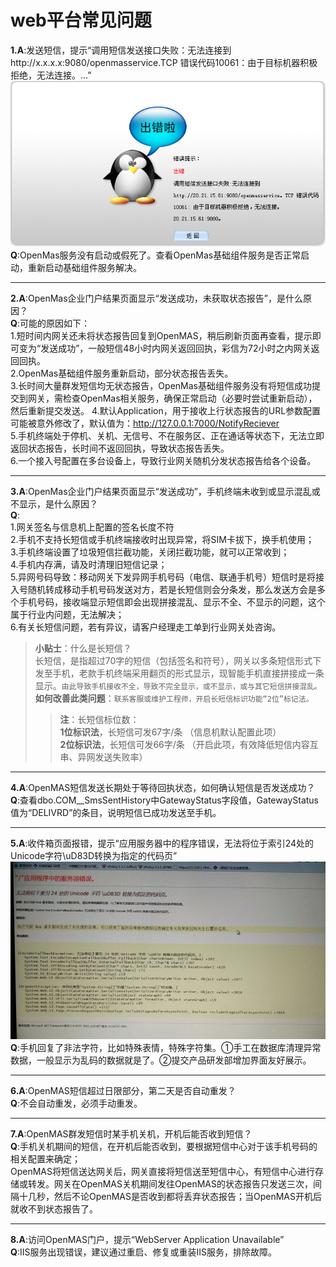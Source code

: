 # web平台常见问题

**1.A**:发送短信，提示“调用短信发送接口失败：无法连接到http://x.x.x.x:9080/openmasservice.TCP 错误代码10061：由于目标机器积极拒绝，无法连接。...”   
<img src="../images/Page exception/SendSmsError16001.png" alt="图片被外星人掠走了┌(。Д。)┐" title="TCP 错误代码10061">  
**Q**:OpenMas服务没有启动或假死了。查看OpenMas基础组件服务是否正常启动，重新启动基础组件服务解决。  

------------
**2.A**:OpenMas企业门户结果页面显示“发送成功，未获取状态报告”，是什么原因？  
**Q**:可能的原因如下：    
1.短时间内网关还未将状态报告回复到OpenMAS，稍后刷新页面再查看，提示即可变为“发送成功”，一般短信48小时内网关返回回执，彩信为72小时之内网关返回回执。  
2.OpenMas基础组件服务重新启动，部分状态报告丢失。  
3.长时间大量群发短信均无状态报告，OpenMas基础组件服务没有将短信成功提交到网关，需检查OpenMas相关服务，确保正常启动（必要时尝试重新启动），然后重新提交发送。 
4.默认Application，用于接收上行状态报告的URL参数配置可能被意外修改了，默认值为：http://127.0.0.1:7000/NotifyReciever  
5.手机终端处于停机、关机、无信号、不在服务区、正在通话等状态下，无法立即返回状态报告，长时间不返回回执，导致状态报告丢失。  
6.一个接入号配置在多台设备上，导致行业网关随机分发状态报告给各个设备。  

------------
**3.A**:OpenMas企业门户结果页面显示“发送成功”，手机终端未收到或显示混乱或不显示，是什么原因？  
**Q**:  
1.网关签名与信息机上配置的签名长度不符  
2.手机不支持长短信或手机终端接收时出现异常，将SIM卡拔下，换手机使用；  
3.手机终端设置了垃圾短信拦截功能，关闭拦截功能，就可以正常收到；  
4.手机内存满，请及时清理旧短信记录；  
5.异网号码导致：移动网关下发异网手机号码（电信、联通手机号）短信时是将接入号随机转成移动手机号码发送对方，若是长短信则会分条发，那么发送方会是多个手机号码，接收端显示短信即会出现拼接混乱、显示不全、不显示的问题，这个属于行业内问题，无法解决；  
6.有关长短信问题，若有异议，请客户经理走工单到行业网关处咨询。  

> **小贴士**：什么是长短信？  
长短信，是指超过70字的短信（包括签名和符号），网关以多条短信形式下发至手机，老款手机终端采用翻页的形式显示，现智能手机直接拼接成一条显示。`由此导致手机接收不全，导致不完全显示，或不显示，或与其它短信拼接混乱。`  
**如何改善此类问题**：`联系客服或维护工程师，开启长短信标识功能“2位”标记法。`  
>>**注**：长短信标位数：  
**1位标识法**，长短信可发67字/条 （信息机默认配置此项）  
**2位标识法**，长短信可发66字/条 （开启此项，有效降低短信内容互串、异网发送失败率）  

------------
**4.A**:OpenMAS短信发送长期处于等待回执状态，如何确认短信是否发送成功？  
**Q**:查看dbo.COM__SmsSentHistory中GatewayStatus字段值，GatewayStatus值为“DELIVRD”的条目，说明短信已成功发送至手机。  

------------
**5.A**:收件箱页面报错，提示“应用服务器中的程序错误，无法将位于索引24处的Unicode字符\uD83D转换为指定的代码页”  
<img src="../images/Page exception/SmsInBoxError_Unicode.jpg" alt="图片被外星人掠走了┌(。Д。)┐" title="无法将位于索引24处的Unicode字符\uD83D转换为指定的代码页"> 
**Q**:手机回复了非法字符，比如特殊表情，特殊字符集。①手工在数据库清理异常数据，一般显示为乱码的数据就是了。②提交产品研发部增加界面友好展示。  

------------
**6.A**:OpenMAS短信超过日限部分，第二天是否自动重发？  
**Q**:不会自动重发，必须手动重发。  

------------
**7.A**:OpenMAS群发短信时某手机关机，开机后能否收到短信？  
**Q**:手机关机期间的短信，在开机后能否收到，要根据短信中心对于该手机号码的相关配置来确定；  
OpenMAS将短信送达网关后，网关直接将短信送至短信中心，有短信中心进行存储或转发。网关在OpenMAS关机期间发往OpenMAS的状态报告只发送三次，间隔十几秒，然后不论OpenMAS是否收到都将丢弃状态报告；当OpenMAS开机后就收不到状态报告了。

------------
**8.A**:访问OpenMAS门户，提示“WebServer Application Unavailable”    
**Q**:IIS服务出现错误，建议通过重启、修复或重装IIS服务，排除故障。    

